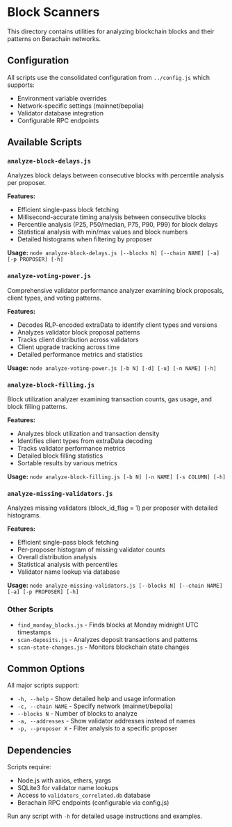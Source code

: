 # Block Scanners

This directory contains utilities for analyzing blockchain blocks and their patterns on Berachain networks.

## Configuration

All scripts use the consolidated configuration from `../config.js` which supports:
- Environment variable overrides
- Network-specific settings (mainnet/bepolia)  
- Validator database integration
- Configurable RPC endpoints

## Available Scripts

### `analyze-block-delays.js`
Analyzes block delays between consecutive blocks with percentile analysis per proposer.

**Features:**
- Efficient single-pass block fetching
- Millisecond-accurate timing analysis between consecutive blocks
- Percentile analysis (P25, P50/median, P75, P90, P99) for block delays
- Statistical analysis with min/max values and block numbers
- Detailed histograms when filtering by proposer

**Usage:** `node analyze-block-delays.js [--blocks N] [--chain NAME] [-a] [-p PROPOSER] [-h]`

### `analyze-voting-power.js`
Comprehensive validator performance analyzer examining block proposals, client types, and voting patterns.

**Features:**
- Decodes RLP-encoded extraData to identify client types and versions
- Analyzes validator block proposal patterns
- Tracks client distribution across validators
- Client upgrade tracking across time
- Detailed performance metrics and statistics

**Usage:** `node analyze-voting-power.js [-b N] [-d] [-u] [-n NAME] [-h]`

### `analyze-block-filling.js`
Block utilization analyzer examining transaction counts, gas usage, and block filling patterns.

**Features:**
- Analyzes block utilization and transaction density
- Identifies client types from extraData decoding
- Tracks validator performance metrics
- Detailed block filling statistics
- Sortable results by various metrics

**Usage:** `node analyze-block-filling.js [-b N] [-n NAME] [-s COLUMN] [-h]`

### `analyze-missing-validators.js`
Analyzes missing validators (block_id_flag = 1) per proposer with detailed histograms.

**Features:**
- Efficient single-pass block fetching
- Per-proposer histogram of missing validator counts
- Overall distribution analysis
- Statistical analysis with percentiles
- Validator name lookup via database

**Usage:** `node analyze-missing-validators.js [--blocks N] [--chain NAME] [-a] [-p PROPOSER] [-h]`

### Other Scripts

- `find_monday_blocks.js` - Finds blocks at Monday midnight UTC timestamps
- `scan-deposits.js` - Analyzes deposit transactions and patterns  
- `scan-state-changes.js` - Monitors blockchain state changes

## Common Options

All major scripts support:
- `-h, --help` - Show detailed help and usage information
- `-c, --chain NAME` - Specify network (mainnet/bepolia)
- `--blocks N` - Number of blocks to analyze
- `-a, --addresses` - Show validator addresses instead of names
- `-p, --proposer X` - Filter analysis to a specific proposer

## Dependencies

Scripts require:
- Node.js with axios, ethers, yargs
- SQLite3 for validator name lookups
- Access to `validators_correlated.db` database
- Berachain RPC endpoints (configurable via config.js)

Run any script with `-h` for detailed usage instructions and examples.